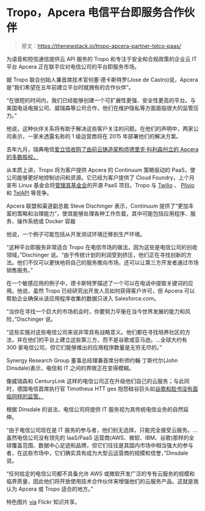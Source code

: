 # Tropo，Apcera 电信平台即服务合作伙伴

> 原文：<https://thenewstack.io/tropo-apcera-partner-telco-paas/>

为语音和短信通信提供云 API 服务的 Tropo 和专注于安全和合规政策的企业云 IT 平台 Apcera 正在联手应对电信公司的平台即服务市场。

据 Tropo 联合创始人兼首席技术官何塞·德卡斯特罗(Jose de Castro)说，Apcera 是“我们希望在五年前建立平台时就拥有的合作伙伴”。

“在很短的时间内，我们已经能够创建一个可扩展性更强、安全性更高的平台。与美国电话电报公司、威瑞森等公司合作，他们在维护隐私等方面面临很大的监管压力。”

他说，这种伙伴关系将有助于解决这些客户关注的问题。在他们的声明中，两家公司表示，一家未透露名称的 1 级运营商将在 2015 年部署他们的解决方案。

去年九月，瑞典电信[爱立信收购了由前云铸造架构师德里克·科利森创立的 Apcera 的多数股权。](http://venturebeat.com/2014/09/22/ericsson-apcera/)

从本质上讲，Tropo 将为客户提供 Apcera 的 Continuum 策略驱动的 PaaS，使公司能够更好地控制访问和资源。它已经为客户提供了 Cloud Foundry，上个月宣布 Linux 基金会将[管理其基金会](https://thenewstack.io/cloud-foundry-outsources-its-foundation-as-open-source-management-continues-to-evolve/)的开源 PaaS 项目。Tropo 与 [Twilio](https://www.twilio.com/) 、 [Plivio](https://www.plivo.com/) 和 [TelAPI](http://www.telapi.com/) 等竞争。

Apcera 联盟和渠道副总裁 Steve Dischinger 表示，Continuum 提供了“更加丰富的策略和治理能力”，使其能够处理各种工作负载，其中可能包括应用程序、服务、操作系统或 Docker 容器

他说，一个例子可能包括从开发测试环境迁移到生产环境。

“这种平台即服务非常适合 Tropo 在电信市场的做法，因为这些是电信公司的创收领域，”Dischinger 说。“由于传统计划的利润受到挤压，他们正在寻找创新的方法。他们不仅可以更快地将自己的服务推向市场，还可以让第三方开发者通过市场销售服务。”

在一个敏感应用的例子中，德卡斯特罗描述了一个可以在电话中提取关键词的应用。他说，虽然 Tropo 已经研究出开发人员如何获得客户许可，但 Apcera 可以帮助企业确保从该应用程序收集的数据只进入 Salesforce.com。

“当你在寻找一个巨大的市场机会时，你要努力平衡在当今世界发展的能力和风险，”Dischinger 说。

“这些实施对这些电信公司来说非常具有战略意义。他们都在寻找培养社区的方法，并在他们的平台上建立这些第三方，而不是谷歌或亚马逊。…全球大约有 300 家电信公司，但它们能够推出的应用程序数量是无穷无尽的。”

Synergy Research Group 董事总经理兼首席分析师约翰·丁斯代尔(John Dinsdale)表示，电信和 IT 之间的界限正在变得模糊。

像威瑞森和 CenturyLink 这样的电信公司正在升级他们自己的云服务；与此同时，德国电信首席执行官 Timotheus HTT ges 抱怨硅谷巨头如[谷歌和脸书没有面临同样的监管。](http://blogs.wsj.com/digits/2015/01/18/silicon-valley-has-an-unfair-advantage-deutsche-telekom-ceo-says/?mod=WSJ_hpp_MIDDLE_Video_Top)

根据 Dinsdale 的说法，电信公司将提供 IT 服务视为其传统电信业务的自然延伸。

“由于电信公司现在是 IT 服务的参与者，他们别无选择，只能完全接受云服务。…虽然电信公司没有领先的 IaaS/PaaS 运营商(AWS、微软、IBM、谷歌)那样的全球覆盖范围、数据中心足迹和品牌，但它们往往是其国内市场中相当强大的参与者，在这些市场中，它们确实具有成为大型云运营商的规模和信誉，”Dinsdale 说。

“任何给定的电信公司都不具备允许 AWS 或微软开发广泛的专有云服务的规模和临界质量，因此他们将开放使用技术合作伙伴来增强他们的云服务产品。这就是我认为 Apcera 或 Tropo 适合的地方。”

特色图片 [via](http://www.jesse-anderson.com/) Flickr 知识共享。

<svg xmlns:xlink="http://www.w3.org/1999/xlink" viewBox="0 0 68 31" version="1.1"><title>Group</title> <desc>Created with Sketch.</desc></svg>